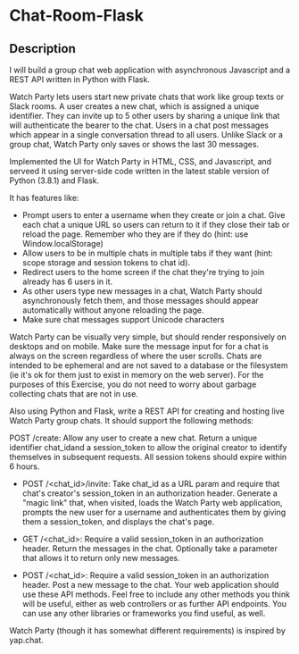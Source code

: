 # Chat-Room-Flask

## Description

I will build a group chat web application with asynchronous
Javascript and a REST API written in Python with Flask.

Watch Party lets users start new private chats that work like group texts or
Slack rooms. A user creates a new chat, which is assigned a unique identifier.
They can invite up to 5 other users by sharing a unique link that will
authenticate the bearer to the chat. Users in a chat post messages which appear
in a single conversation thread to all users. Unlike Slack or a group chat,
Watch Party only saves or shows the last 30 messages.

Implemented the UI for Watch Party in HTML, CSS, and Javascript, and serveed it
using server-side code written in the latest stable version of Python
(3.8.1)
and Flask. 

It has features like:


- Prompt users to enter a username when they create or join a chat.
Give each chat a unique URL so users can return to it if they close their
tab or reload the page. Remember who they are if they do (hint: use
Window.localStorage)
- Allow users to be in multiple chats in multiple tabs if they want (hint: scope
storage and session tokens to chat id).
- Redirect users to the home screen if the chat they're trying to join already
has 6 users in it.
- As other users type new messages in a chat, Watch Party should asynchronously
fetch them, and those messages should appear automatically without anyone
reloading the page.
- Make sure chat messages support Unicode characters


Watch Party can be visually very simple, but should render responsively on
desktops and on mobile. Make sure the message input for for a chat is always on
the screen regardless of where the user scrolls. Chats are intended to be
ephemeral and are not saved to a database or the filesystem (ie it's ok for them
just to exist in memory on the web server). For the purposes of this Exercise,
you do not need to worry about garbage collecting chats that are not in use.

Also using Python and Flask, write a REST API for creating and hosting live
Watch Party group chats. It should support the following methods:



POST /create: Allow any user to create a new chat. Return a unique identifier
chat_idand a session_token to allow the original creator to identify
themselves in subsequent requests. All session tokens should expire within 6
hours.

- POST /<chat_id>/invite: Take chat_id as a URL param and require that
chat's creator's session_token in an authorization header.  Generate a
"magic link" that, when visited, loads the Watch Party web application,
prompts the new user for a username and authenticates them by giving them a
session_token, and displays the chat's page.

- GET /<chat_id>: Require a valid session_token in an authorization header.
Return the messages in the chat. Optionally take a parameter that allows it to
return only new messages.

- POST /<chat_id>: Require a valid session_token in an authorization header.
Post a new message to the chat.
Your web application should use these API methods. Feel free to include any
other methods you think will be useful, either as web controllers or as further
API endpoints. You can use any other libraries or frameworks you find useful, as
well.

Watch Party (though it has somewhat different
requirements) is inspired by yap.chat.
